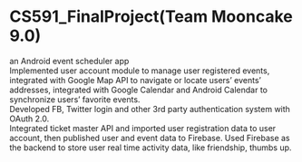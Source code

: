 # CS591_FinalProject(Team Mooncake 9.0)

an Android event scheduler app  
Implemented user account module to manage user registered events, integrated with Google Map API to navigate or locate users’ events’ addresses, integrated with Google Calendar and Android Calendar to synchronize users’ favorite events.   
Developed FB, Twitter login and other 3rd party authentication system with OAuth 2.0.   
Integrated ticket master API and imported user registration data to user account, then published user and event data to Firebase. Used Firebase as the backend to store user real time activity data, like friendship, thumbs up.
